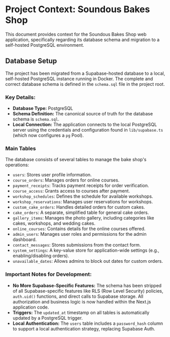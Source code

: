 # Project Context: Soundous Bakes Shop

This document provides context for the Soundous Bakes Shop web application, specifically regarding its database schema and migration to a self-hosted PostgreSQL environment.

## Database Setup

The project has been migrated from a Supabase-hosted database to a local, self-hosted PostgreSQL instance running in Docker. The complete and correct database schema is defined in the `schema.sql` file in the project root.

### Key Details:

*   **Database Type:** PostgreSQL
*   **Schema Definition:** The canonical source of truth for the database schema is `schema.sql`.
*   **Local Connection:** The application connects to the local PostgreSQL server using the credentials and configuration found in `lib/supabase.ts` (which now configures a `pg` Pool).

### Main Tables

The database consists of several tables to manage the bake shop's operations:

*   `users`: Stores user profile information.
*   `course_orders`: Manages orders for online courses.
*   `payment_receipts`: Tracks payment receipts for order verification.
*   `course_access`: Grants access to courses after payment.
*   `workshop_schedules`: Defines the schedule for available workshops.
*   `workshop_reservations`: Manages user reservations for workshops.
*   `custom_cake_orders`: Handles detailed orders for custom cakes.
*   `cake_orders`: A separate, simplified table for general cake orders.
*   `gallery_items`: Manages the photo gallery, including categories like cakes, workshops, and wedding cakes.
*   `online_courses`: Contains details for the online courses offered.
*   `admin_users`: Manages user roles and permissions for the admin dashboard.
*   `contact_messages`: Stores submissions from the contact form.
*   `system_settings`: A key-value store for application-wide settings (e.g., enabling/disabling orders).
*   `unavailable_dates`: Allows admins to block out dates for custom orders.

### Important Notes for Development:

*   **No More Supabase-Specific Features:** The schema has been stripped of all Supabase-specific features like RLS (Row Level Security) policies, `auth.uid()` functions, and direct calls to Supabase storage. All authorization and business logic is now handled within the Next.js application code.
*   **Triggers:** The `updated_at` timestamp on all tables is automatically updated by a PostgreSQL trigger.
*   **Local Authentication:** The `users` table includes a `password_hash` column to support a local authentication strategy, replacing Supabase Auth.
